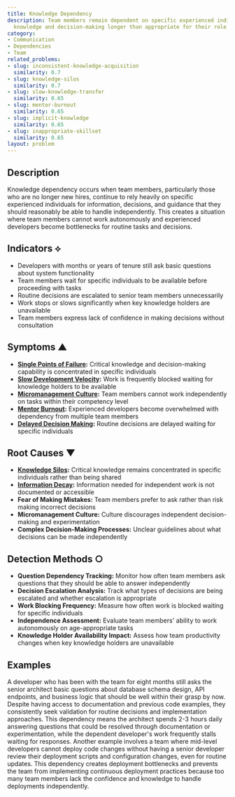 ```yaml
---
title: Knowledge Dependency
description: Team members remain dependent on specific experienced individuals for
  knowledge and decision-making longer than appropriate for their role and tenure.
category:
- Communication
- Dependencies
- Team
related_problems:
- slug: inconsistent-knowledge-acquisition
  similarity: 0.7
- slug: knowledge-silos
  similarity: 0.7
- slug: slow-knowledge-transfer
  similarity: 0.65
- slug: mentor-burnout
  similarity: 0.65
- slug: implicit-knowledge
  similarity: 0.65
- slug: inappropriate-skillset
  similarity: 0.65
layout: problem
---
```


## Description

Knowledge dependency occurs when team members, particularly those who are no longer new hires, continue to rely heavily on specific experienced individuals for information, decisions, and guidance that they should reasonably be able to handle independently. This creates a situation where team members cannot work autonomously and experienced developers become bottlenecks for routine tasks and decisions.

## Indicators ⟡

- Developers with months or years of tenure still ask basic questions about system functionality
- Team members wait for specific individuals to be available before proceeding with tasks
- Routine decisions are escalated to senior team members unnecessarily
- Work stops or slows significantly when key knowledge holders are unavailable
- Team members express lack of confidence in making decisions without consultation

## Symptoms ▲

- **[Single Points of Failure](single-points-of-failure.md):** Critical knowledge and decision-making capability is concentrated in specific individuals
- **[Slow Development Velocity](slow-development-velocity.md):** Work is frequently blocked waiting for knowledge holders to be available
- **[Micromanagement Culture](micromanagement-culture.md):** Team members cannot work independently on tasks within their competency level
- **[Mentor Burnout](mentor-burnout.md):** Experienced developers become overwhelmed with dependency from multiple team members
- **[Delayed Decision Making](delayed-decision-making.md):** Routine decisions are delayed waiting for specific individuals

## Root Causes ▼

- **[Knowledge Silos](knowledge-silos.md):** Critical knowledge remains concentrated in specific individuals rather than being shared
- **[Information Decay](information-decay.md):** Information needed for independent work is not documented or accessible
- **Fear of Making Mistakes:** Team members prefer to ask rather than risk making incorrect decisions
- **Micromanagement Culture:** Culture discourages independent decision-making and experimentation
- **Complex Decision-Making Processes:** Unclear guidelines about what decisions can be made independently

## Detection Methods ○

- **Question Dependency Tracking:** Monitor how often team members ask questions that they should be able to answer independently
- **Decision Escalation Analysis:** Track what types of decisions are being escalated and whether escalation is appropriate
- **Work Blocking Frequency:** Measure how often work is blocked waiting for specific individuals
- **Independence Assessment:** Evaluate team members' ability to work autonomously on age-appropriate tasks
- **Knowledge Holder Availability Impact:** Assess how team productivity changes when key knowledge holders are unavailable

## Examples

A developer who has been with the team for eight months still asks the senior architect basic questions about database schema design, API endpoints, and business logic that should be well within their grasp by now. Despite having access to documentation and previous code examples, they consistently seek validation for routine decisions and implementation approaches. This dependency means the architect spends 2-3 hours daily answering questions that could be resolved through documentation or experimentation, while the dependent developer's work frequently stalls waiting for responses. Another example involves a team where mid-level developers cannot deploy code changes without having a senior developer review their deployment scripts and configuration changes, even for routine updates. This dependency creates deployment bottlenecks and prevents the team from implementing continuous deployment practices because too many team members lack the confidence and knowledge to handle deployments independently.